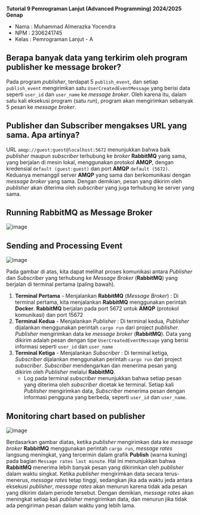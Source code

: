 **Tutorial 9 Pemrograman Lanjut (Advanced Programming) 2024/2025 Genap**
* Nama    : Muhammad Almerazka Yocendra
* NPM     : 2306241745
* Kelas   : Pemrograman Lanjut - A

## Berapa banyak data yang terkirim oleh program publisher ke message broker?
Pada program _publisher_, terdapat 5 `publish_event`, dan setiap `publish_event` mengirimkan satu `UserCreatedEventMessage` yang berisi data seperti `user_id` dan `user_name` ke _message broker_. Oleh karena itu, dalam satu kali eksekusi program (satu _run_), program akan mengirimkan sebanyak 5 pesan ke _message broker_.

## Publisher dan Subscriber mengakses URL yang sama. Apa artinya?
URL `amqp://guest:guest@localhost:5672` menunjukkan bahwa baik _publisher_ maupun _subscriber_ terhubung ke _broker_ **RabbitMQ** yang sama, yang berjalan di mesin lokal, menggunakan protokol **AMQP**, dengan kredensial `default (guest:guest)` dan port **AMQP** `default (5672)`. Keduanya memanggil server **AMQP** yang sama dan berkomunikasi dengan _message broker_ yang sama. Dengan demikian, pesan yang dikirim oleh _publisher_ akan diterima oleh _subscriber_ yang juga terhubung ke server yang sama.

## Running RabbitMQ as Message Broker
![image](https://github.com/user-attachments/assets/efb59dc8-72d6-42e3-a48d-c18d90f848eb)

## Sending and Processing Event
![image](https://github.com/user-attachments/assets/5f81c570-9777-4728-aa2d-4b0d0aa7382f)

Pada gambar di atas, kita dapat melihat proses komunikasi antara _Publisher_ dan _Subscriber_ yang terhubung ke _Message Broker_ (**RabbitMQ**) yang berjalan di terminal pertama (paling bawah).

1. **Terminal Pertama** - Menjalankan **RabbitMQ** (_Message Broker_) :
Di terminal pertama, kita menjalankan **RabbitMQ** menggunakan perintah **Docker**. **RabbitMQ** berjalan pada port 5672 untuk **AMQP** (protokol komunikasi) dan port 15672
2. **Terminal Kedua** - Menjalankan _Publisher_ :
Di terminal kedua, _Publisher_ dijalankan menggunakan perintah `cargo run` dari project _publisher_. _Publisher_ mengirimkan data ke _message broker_ (**RabbitMQ**). Data yang dikirim adalah pesan dengan tipe `UserCreatedEventMessage` yang berisi informasi seperti `user_id` dan `user_name`
3. **Terminal Ketiga** - Menjalankan _Subscriber_ :
Di terminal ketiga, _Subscriber_ dijalankan menggunakan perintah `cargo run` dari project _subscriber_. _Subscriber_ mendengarkan dan menerima pesan yang dikirim oleh _Publisher_ melalui **RabbitMQ**.
    - Log pada terminal _subscriber_ menunjukkan bahwa setiap pesan yang diterima oleh _subscriber_ dicetak ke terminal. Setiap kali _Publisher_ mengirimkan data, _Subscriber_ menerima pesan dengan informasi pengguna yang berbeda, seperti `user_id` dan `user_name`.

## Monitoring chart based on publisher
![image](https://github.com/user-attachments/assets/46fed0e2-1a3d-4ccf-8b7d-6663f713bd9e)

Berdasarkan gambar diatas, ketika _publisher_ mengirimkan data ke _message broker_ **RabbitMQ** menggunakan perintah `cargo run`, _message rates_ langsung meningkat, yang tercermin dalam grafik **Publish** (warna kuning) pada bagian `Message rates last minute`. Hal ini menunjukkan bahwa **RabbitMQ** menerima lebih banyak pesan yang dikirimkan oleh _publisher_ dalam waktu singkat. Ketika _publisher_ mengirimkan data secara terus-menerus, _message rates_ tetap tinggi, sedangkan jika ada waktu jeda antara eksekusi _publisher_, _message rates_ akan menurun karena tidak ada pesan yang dikirim dalam periode tersebut. Dengan demikian, _message rates_ akan meningkat setiap kali _publisher_ mengirimkan data, dan menurun jika tidak ada pengiriman pesan dalam waktu yang lebih lama.